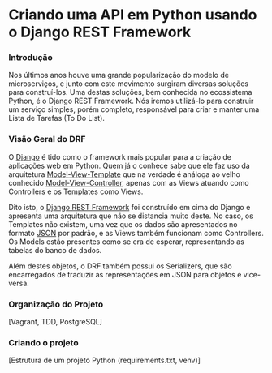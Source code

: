 # Criando uma API em Python usando o Django REST Framework


### Introdução

Nos últimos anos houve uma grande popularização do modelo de microserviços, e junto com este movimento surgiram diversas soluções para construí-los. Uma destas soluções, bem conhecida no ecossistema Python, é o Django REST Framework. Nós iremos utilizá-lo para construir um serviço simples, porém completo, responsável para criar e manter uma Lista de Tarefas (To Do List).

### Visão Geral do DRF

O [Django](http://bit.ly/257AL08) é tido como o framework mais popular para a criação de aplicações web em Python. Quem já o conhece sabe que ele faz uso da arquitetura [Model-View-Template](http://bit.ly/257BcHS) que na verdade é análoga ao velho conhecido [Model-View-Controller](http://bit.ly/257Be2m), apenas com as Views atuando como Controllers e os Templates como Views.

Dito isto, o [Django REST Framework](http://bit.ly/257BkqZ) foi construído em cima do Django e apresenta uma arquitetura que não se distancia muito deste. No caso, os Templates não existem, uma vez que os dados são apresentados no formato [JSON](http://bit.ly/257BA9j) por padrão, e as  Views também funcionam como Controllers. Os Models estão presentes como se era de esperar, representando as tabelas do banco de dados.

Além destes objetos, o DRF também possui os Serializers, que são encarregados de traduzir as representações em JSON para objetos e vice-versa.

### Organização do Projeto

[Vagrant, TDD, PostgreSQL]

### Criando o projeto

[Estrutura de um projeto Python (requirements.txt, venv)]
